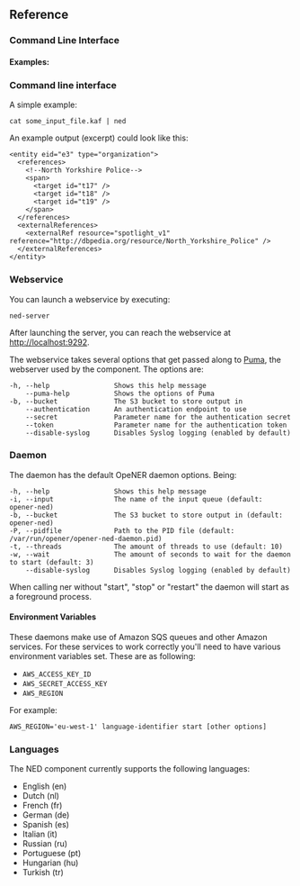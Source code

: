 ## Reference

### Command Line Interface

#### Examples:

### Command line interface

A simple example:

    cat some_input_file.kaf | ned

An example output (excerpt) could look like this:

    <entity eid="e3" type="organization">
      <references>
        <!--North Yorkshire Police-->
        <span>
          <target id="t17" />
          <target id="t18" />
          <target id="t19" />
        </span>
      </references>
      <externalReferences>
        <externalRef resource="spotlight_v1" reference="http://dbpedia.org/resource/North_Yorkshire_Police" />
      </externalReferences>
    </entity>

### Webservice

You can launch a webservice by executing:

    ned-server

After launching the server, you can reach the webservice at
<http://localhost:9292>.

The webservice takes several options that get passed along to
[Puma](http://puma.io), the webserver used by the component. The options are:

    -h, --help                Shows this help message
        --puma-help           Shows the options of Puma
    -b, --bucket              The S3 bucket to store output in
        --authentication      An authentication endpoint to use
        --secret              Parameter name for the authentication secret
        --token               Parameter name for the authentication token
        --disable-syslog      Disables Syslog logging (enabled by default)

### Daemon

The daemon has the default OpeNER daemon options. Being:

    -h, --help                Shows this help message
    -i, --input               The name of the input queue (default: opener-ned)
    -b, --bucket              The S3 bucket to store output in (default: opener-ned)
    -P, --pidfile             Path to the PID file (default: /var/run/opener/opener-ned-daemon.pid)
    -t, --threads             The amount of threads to use (default: 10)
    -w, --wait                The amount of seconds to wait for the daemon to start (default: 3)
        --disable-syslog      Disables Syslog logging (enabled by default)

When calling ner without "start", "stop" or "restart" the daemon will start as a
foreground process.

#### Environment Variables

These daemons make use of Amazon SQS queues and other Amazon services. For these
services to work correctly you'll need to have various environment variables
set. These are as following:

* `AWS_ACCESS_KEY_ID`
* `AWS_SECRET_ACCESS_KEY`
* `AWS_REGION`

For example:

    AWS_REGION='eu-west-1' language-identifier start [other options]

### Languages

The NED component currently supports the following languages:

* English (en)
* Dutch (nl)
* French (fr)
* German (de)
* Spanish (es)
* Italian (it)
* Russian (ru)
* Portuguese (pt)
* Hungarian (hu)
* Turkish (tr)
